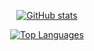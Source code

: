 <div align="center">
  
[![GitHub stats](https://github-readme-stats.vercel.app/api?username=cheesecakecat&show_icons=true&theme=dracula&count_private=true&include_all_commits=true)](https://github.com/cheesecakecat)

[![Top Languages](https://github-readme-stats.vercel.app/api/top-langs/?username=cheesecakecat&layout=compact&theme=dracula&hide=html,css)](https://github.com/cheesecakecat)

</div>
